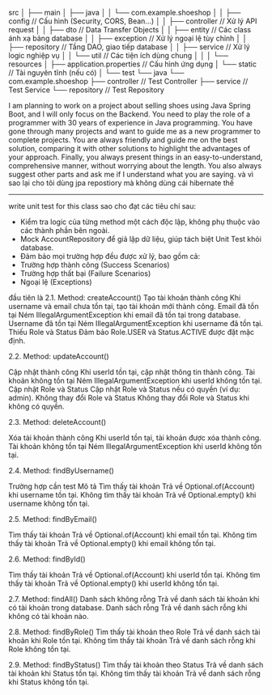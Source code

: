 src
│
├── main
│   ├── java
│   │   └── com.example.shoeshop
│   │       ├── config           // Cấu hình (Security, CORS, Bean...)
│   │       ├── controller       // Xử lý API request
│   │       ├── dto              // Data Transfer Objects
│   │       ├── entity           // Các class ánh xạ bảng database
│   │       ├── exception        // Xử lý ngoại lệ tùy chỉnh
│   │       ├── repository       // Tầng DAO, giao tiếp database
│   │       ├── service          // Xử lý logic nghiệp vụ
│   │       └── util             // Các tiện ích dùng chung
│   │
│   └── resources
│       ├── application.properties // Cấu hình ứng dụng
│       └── static               // Tài nguyên tĩnh (nếu có)
│
└── test
└── java
└── com.example.shoeshop
├── controller       // Test Controller
├── service          // Test Service
└── repository       // Test Repository




I am planning to work on a project about selling shoes using Java Spring Boot, and I will only focus on the Backend. You need to play the role of a programmer with 30 years of experience in Java programming. You have gone through many projects and want to guide me as a new programmer to complete projects. You are always friendly and guide me on the best solution, comparing it with other solutions to highlight the advantages of your approach. Finally, you always present things in an easy-to-understand, comprehensive manner, without worrying about the length. You also always suggest other parts and ask me if I understand what you are saying.
và vì sao lại cho tôi dùng jpa repostiory mà không dùng cái hibernate thế 




-------------------------------------------------------------------------------
write unit test for this class sao cho đạt các tiêu chí sau: 

- Kiểm tra logic của từng method một cách độc lập, không phụ thuộc vào các thành phần bên ngoài.
- Mock AccountRepository để giả lập dữ liệu, giúp tách biệt Unit Test khỏi database.
- Đảm bảo mọi trường hợp đều được xử lý, bao gồm cả:
- Trường hợp thành công (Success Scenarios)
- Trường hợp thất bại (Failure Scenarios)
- Ngoại lệ (Exceptions)

đầu tiên là 2.1. Method: createAccount()
Tạo tài khoản thành công	Khi username và email chưa tồn tại, tạo tài khoản mới thành công.
Email đã tồn tại	Ném IllegalArgumentException khi email đã tồn tại trong database.
Username đã tồn tại	Ném IllegalArgumentException khi username đã tồn tại.
Thiếu Role và Status	Đảm bảo Role.USER và Status.ACTIVE được đặt mặc định.

2.2. Method: updateAccount()

Cập nhật thành công	Khi userId tồn tại, cập nhật thông tin thành công.
Tài khoản không tồn tại	Ném IllegalArgumentException khi userId không tồn tại.
Cập nhật Role và Status	Cập nhật Role và Status nếu có quyền (ví dụ: admin).
Không thay đổi Role và Status	Không thay đổi Role và Status khi không có quyền.

2.3. Method: deleteAccount()

Xóa tài khoản thành công	Khi userId tồn tại, tài khoản được xóa thành công.
Tài khoản không tồn tại	Ném IllegalArgumentException khi userId không tồn tại.

2.4. Method: findByUsername()

Trường hợp cần test	Mô tả
Tìm thấy tài khoản	Trả về Optional.of(Account) khi username tồn tại.
Không tìm thấy tài khoản	Trả về Optional.empty() khi username không tồn tại.

2.5. Method: findByEmail()

Tìm thấy tài khoản	Trả về Optional.of(Account) khi email tồn tại.
Không tìm thấy tài khoản	Trả về Optional.empty() khi email không tồn tại.

2.6. Method: findById()

Tìm thấy tài khoản	Trả về Optional.of(Account) khi userId tồn tại.
Không tìm thấy tài khoản	Trả về Optional.empty() khi userId không tồn tại.

2.7. Method: findAll()
Danh sách không rỗng	Trả về danh sách tài khoản khi có tài khoản trong database.
Danh sách rỗng	Trả về danh sách rỗng khi không có tài khoản nào.

2.8. Method: findByRole()
Tìm thấy tài khoản theo Role	Trả về danh sách tài khoản khi Role tồn tại.
Không tìm thấy tài khoản	Trả về danh sách rỗng khi Role không tồn tại.

2.9. Method: findByStatus()
Tìm thấy tài khoản theo Status	Trả về danh sách tài khoản khi Status tồn tại.
Không tìm thấy tài khoản	Trả về danh sách rỗng khi Status không tồn tại.


